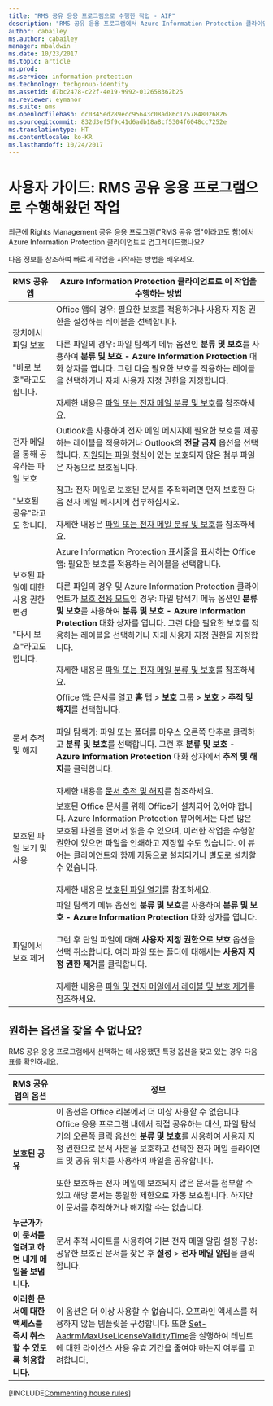 ```yaml
---
title: "RMS 공유 응용 프로그램으로 수행한 작업 - AIP"
description: "RMS 공유 응용 프로그램에서 Azure Information Protection 클라이언트로 업그레이드한 사용자를 위한 지침입니다."
author: cabailey
ms.author: cabailey
manager: mbaldwin
ms.date: 10/23/2017
ms.topic: article
ms.prod: 
ms.service: information-protection
ms.technology: techgroup-identity
ms.assetid: d7bc2478-c22f-4e19-9992-012658362b25
ms.reviewer: eymanor
ms.suite: ems
ms.openlocfilehash: dc0345ed289ecc95643c08ad86c1757848026826
ms.sourcegitcommit: 832d3ef5f9c41d6adb18a8cf5304f6048cc7252e
ms.translationtype: HT
ms.contentlocale: ko-KR
ms.lasthandoff: 10/24/2017
---
```

# <a name="user-guide-tasks-that-you-used-to-do-with-the-rms-sharing-application"></a>사용자 가이드: RMS 공유 응용 프로그램으로 수행해왔던 작업

최근에 Rights Management 공유 응용 프로그램("RMS 공유 앱"이라고도 함)에서 Azure Information Protection 클라이언트로 업그레이드했나요? 

다음 정보를 참조하여 빠르게 작업을 시작하는 방법을 배우세요.

|RMS 공유 앱|Azure Information Protection 클라이언트로 이 작업을 수행하는 방법
|-----------|--------------------|
|장치에서 파일 보호 <br /><br />"바로 보호"라고도 합니다.|Office 앱의 경우: 필요한 보호를 적용하거나 사용자 지정 권한을 설정하는 레이블을 선택합니다.<br /><br />다른 파일의 경우: 파일 탐색기 메뉴 옵션인 **분류 및 보호**를 사용하여 **분류 및 보호 - Azure Information Protection** 대화 상자를 엽니다. 그런 다음 필요한 보호를 적용하는 레이블을 선택하거나 자체 사용자 지정 권한을 지정합니다. <br /><br />자세한 내용은 [파일 또는 전자 메일 분류 및 보호](client-classify-protect.md)를 참조하세요.
|전자 메일을 통해 공유하는 파일 보호 <br /><br />"보호된 공유"라고도 합니다.|Outlook을 사용하여 전자 메일 메시지에 필요한 보호를 제공하는 레이블을 적용하거나 Outlook의 **전달 금지** 옵션을 선택합니다. [지원되는 파일 형식](https://support.office.com/article/bb643d33-4a3f-4ac7-9770-fd50d95f58dc#FileTypesforIRM)이 있는 보호되지 않은 첨부 파일은 자동으로 보호됩니다.<br /><br />참고: 전자 메일로 보호된 문서를 추적하려면 먼저 보호한 다음 전자 메일 메시지에 첨부하십시오.<br /><br />자세한 내용은 [파일 또는 전자 메일 분류 및 보호](client-classify-protect.md)를 참조하세요.
|보호된 파일에 대한 사용 권한 변경 <br /><br />"다시 보호"라고도 합니다.|Azure Information Protection 표시줄을 표시하는 Office 앱: 필요한 보호를 적용하는 레이블을 선택합니다.<br /><br />다른 파일의 경우 및 Azure Information Protection 클라이언트가 [보호 전용 모드](client-protection-only-mode.md)인 경우: 파일 탐색기 메뉴 옵션인 **분류 및 보호**를 사용하여 **분류 및 보호 - Azure Information Protection** 대화 상자를 엽니다. 그런 다음 필요한 보호를 적용하는 레이블을 선택하거나 자체 사용자 지정 권한을 지정합니다.<br /><br />자세한 내용은 [파일 또는 전자 메일 분류 및 보호](client-classify-protect.md)를 참조하세요.
|문서 추적 및 해지|Office 앱: 문서를 열고 **홈** 탭 > **보호** 그룹 > **보호** > **추적 및 해지**를 선택합니다.<br /><br />파일 탐색기: 파일 또는 폴더를 마우스 오른쪽 단추로 클릭하고 **분류 및 보호**를 선택합니다. 그런 후 **분류 및 보호 - Azure Information Protection** 대화 상자에서 **추적 및 해지**를 클릭합니다. <br /><br />자세한 내용은 [문서 추적 및 해지](client-track-revoke.md)를 참조하세요.
|보호된 파일 보기 및 사용|보호된 Office 문서를 위해 Office가 설치되어 있어야 합니다. Azure Information Protection 뷰어에서는 다른 많은 보호된 파일을 열어서 읽을 수 있으며, 이러한 작업을 수행할 권한이 있으면 파일을 인쇄하고 저장할 수도 있습니다. 이 뷰어는 클라이언트와 함께 자동으로 설치되거나 별도로 설치할 수 있습니다.<br /><br />자세한 내용은 [보호된 파일 열기](client-view-use-files.md)를 참조하세요.
|파일에서 보호 제거|파일 탐색기 메뉴 옵션인 **분류 및 보호**를 사용하여 **분류 및 보호 - Azure Information Protection** 대화 상자를 엽니다. <br /><br />그런 후 단일 파일에 대해 **사용자 지정 권한으로 보호** 옵션을 선택 취소합니다. 여러 파일 또는 폴더에 대해서는 **사용자 지정 권한 제거**를 클릭합니다.<br /><br />자세한 내용은 [파일 및 전자 메일에서 레이블 및 보호 제거](client-remove-label-protection.md)를 참조하세요.|

## <a name="cant-find-the-option-youre-looking-for"></a>원하는 옵션을 찾을 수 없나요?

RMS 공유 응용 프로그램에서 선택하는 데 사용했던 특정 옵션을 찾고 있는 경우 다음 표를 확인하세요.

|RMS 공유 앱의 옵션|정보
|-----------|--------------------|
|**보호된 공유**|이 옵션은 Office 리본에서 더 이상 사용할 수 없습니다. Office 응용 프로그램 내에서 직접 공유하는 대신, 파일 탐색기의 오른쪽 클릭 옵션인 **분류 및 보호**를 사용하여 사용자 지정 권한으로 문서 사본을 보호하고 선택한 전자 메일 클라이언트 및 공유 위치를 사용하여 파일을 공유합니다. <br /><br /> 또한 보호하는 전자 메일에 보호되지 않은 문서를 첨부할 수 있고 해당 문서는 동일한 제한으로 자동 보호됩니다. 하지만 이 문서를 추적하거나 해지할 수는 없습니다.
|**누군가가 이 문서를 열려고 하면 내게 메일을 보냅니다.**|문서 추적 사이트를 사용하여 기본 전자 메일 알림 설정 구성: 공유한 보호된 문서를 찾은 후 **설정** > **전자 메일 알림**을 클릭합니다.
|**이러한 문서에 대한 액세스를 즉시 취소할 수 있도록 허용합니다.**|이 옵션은 더 이상 사용할 수 없습니다. 오프라인 액세스를 허용하지 않는 템플릿을 구성합니다. 또한 [Set-AadrmMaxUseLicenseValidityTime](/powershell/aadrm/vlatest/set-aadrmmaxuselicensevaliditytime)을 실행하여 테넌트에 대한 라이선스 사용 유효 기간을 줄여야 하는지 여부를 고려합니다.







[!INCLUDE[Commenting house rules](../includes/houserules.md)]  
